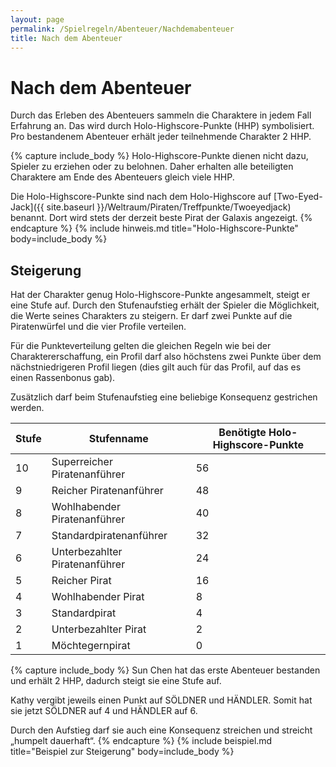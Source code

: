 ```yaml
---
layout: page
permalink: /Spielregeln/Abenteuer/Nachdemabenteuer
title: Nach dem Abenteuer
---
```


# Nach dem Abenteuer

Durch das Erleben des Abenteuers sammeln die Charaktere in jedem Fall Erfahrung an. Das wird durch Holo-Highscore-Punkte (HHP) symbolisiert. Pro bestandenem Abenteuer erhält jeder teilnehmende Charakter 2 HHP.

{% capture include_body %}
Holo-Highscore-Punkte dienen nicht dazu, Spieler zu erziehen oder zu belohnen. Daher erhalten alle beteiligten Charaktere am Ende des Abenteuers gleich viele HHP.

Die Holo-Highscore-Punkte sind nach dem Holo-Highscore auf [Two-Eyed-Jack]({{ site.baseurl }}/Weltraum/Piraten/Treffpunkte/Twoeyedjack) benannt. Dort wird stets der derzeit beste Pirat der Galaxis angezeigt.
{% endcapture %}
{% include hinweis.md title="Holo-Highscore-Punkte" body=include_body %}

## Steigerung

Hat der Charakter genug Holo-Highscore-Punkte angesammelt, steigt er eine Stufe auf. Durch den Stufenaufstieg erhält der Spieler die Möglichkeit, die Werte seines Charakters zu steigern. Er darf zwei Punkte auf die Piratenwürfel und die vier Profile verteilen.

Für die Punkteverteilung gelten die gleichen Regeln wie bei der Charaktererschaffung, ein Profil darf also höchstens zwei Punkte über dem nächstniedrigeren Profil liegen (dies gilt auch für das Profil, auf das es einen Rassenbonus gab).

Zusätzlich darf beim Stufenaufstieg eine beliebige Konsequenz gestrichen werden.

<table>
<thead>
<tr><th>Stufe</th><th>Stufenname</th><th>Benötigte Holo-Highscore-Punkte</th></tr>
</thead>
<tbody>
<tr><td>10</td><td>Superreicher Piratenanführer</td><td>56</td></tr>
<tr><td>9</td><td>Reicher Piratenanführer</td><td>48</td></tr>
<tr><td>8</td><td>Wohlhabender Piratenanführer</td><td>40</td></tr>
<tr><td>7</td><td>Standardpiratenanführer</td><td>32</td></tr>
<tr><td>6</td><td>Unterbezahlter Piratenanführer</td><td>24</td></tr>
<tr><td>5</td><td>Reicher Pirat</td><td>16</td></tr>
<tr><td>4</td><td>Wohlhabender Pirat</td><td>8</td></tr>
<tr><td>3</td><td>Standardpirat</td><td>4</td></tr>
<tr><td>2</td><td>Unterbezahlter Pirat</td><td>2</td></tr>
<tr><td>1</td><td>Möchtegernpirat</td><td>0</td></tr>
</tbody>
</table>

{% capture include_body %}
Sun Chen hat das erste Abenteuer bestanden und erhält 2 HHP, dadurch steigt sie eine Stufe auf.

Kathy vergibt jeweils einen Punkt auf SÖLDNER und HÄNDLER. Somit hat sie jetzt SÖLDNER auf 4 und HÄNDLER auf 6.

Durch den Aufstieg darf sie auch eine Konsequenz streichen und streicht &bdquo;humpelt dauerhaft&ldquo;.
{% endcapture %}
{% include beispiel.md title="Beispiel zur Steigerung" body=include_body %}
